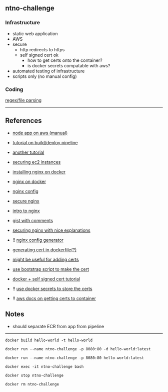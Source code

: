 ## ntno-challenge

### Infrastructure
* static web application
* AWS
* secure
  * http redirects to https
  * self signed cert ok
    * how to get certs onto the container?
    * is docker secrets compatable with aws?
* automated testing of infrastructure
* scripts only (no manual config)


### Coding
[regex/file parsing](https://www.hackerrank.com/challenges/validating-credit-card-number/problem)


---

## References
* [node app on aws (manual)](https://ourcodeworld.com/articles/read/977/how-to-deploy-a-node-js-application-on-aws-ec2-server)
* [tutorial on build/deploy pipeline](https://docs.aws.amazon.com/AmazonECS/latest/developerguide/ecs-cd-pipeline.html)
* [another tutorial](https://www.infoq.com/articles/aws-codepipeline-deploy-docker/)
* [securing ec2 instances](https://aws.amazon.com/answers/security/aws-securing-ec2-instances/)
* [installing nginx on docker](https://docs.nginx.com/nginx/admin-guide/installing-nginx/installing-nginx-docker/)
* [nginx on docker](https://www.digitalocean.com/community/tutorials/how-to-run-nginx-in-a-docker-container-on-ubuntu-14-04)
* [nginx config](http://nginx.org/en/docs/beginners_guide.html)
* [secure nginx](https://www.cyberciti.biz/tips/linux-unix-bsd-nginx-webserver-security.html)
* [intro to nginx](https://carrot.is/coding/nginx_introduction)


* [gist with comments](https://gist.github.com/plentz/6737338)
* [securing nginx with nice explanations](https://help.dreamhost.com/hc/en-us/articles/222784068-The-most-important-steps-to-take-to-make-an-nginx-server-more-secure)
*  !! [nginx config generator](https://nginxconfig.io/?0.non_www=false&0.php=false&0.index=index.html&0.fallback_html)
* [generating cert in dockerfile(?)](https://codefresh.io/docker-tutorial/using-docker-generate-ssl-certificates/)
* [might be useful for adding certs](https://github.com/KyleAMathews/docker-nginx)
* [use bootstrap script to make the cert](https://forums.docker.com/t/get-ssl-certificate-for-use-in-docker-container/42069/3)
* [docker + self signed cert tutorial](https://www.johnmackenzie.co.uk/post/creating-self-signed-ssl-certificates-for-docker-and-nginx/)
* !! [use docker secrets to store the certs](https://docs.docker.com/ee/ucp/interlock/usage/tls/)
* !! [aws docs on getting certs to container](https://aws.amazon.com/blogs/compute/maintaining-transport-layer-security-all-the-way-to-your-container-part-2-using-aws-certificate-manager-private-certificate-authority/)
## Notes
* should separate ECR from app from pipeline

---



`docker build hello-world -t hello-world`


`docker run --name ntno-challenge -p 8080:80 -d hello-world:latest` 

`docker run --name ntno-challenge -p 8080:80 hello-world:latest` 

`docker exec -it ntno-challenge bash`

`docker stop ntno-challenge`

`docker rm ntno-challenge`
